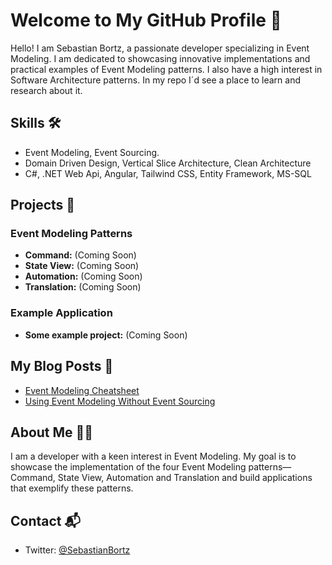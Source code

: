 # Welcome to My GitHub Profile 👋

Hello! I am Sebastian Bortz, a passionate developer specializing in Event Modeling. I am dedicated to showcasing innovative implementations and practical examples of Event Modeling patterns. I also have a high interest in Software Architecture patterns. In my repo I´d see a place to learn and research about it.

## Skills 🛠️

- Event Modeling, Event Sourcing.
- Domain Driven Design, Vertical Slice Architecture, Clean Architecture
- C#, .NET Web Api, Angular, Tailwind CSS, Entity Framework, MS-SQL

## Projects 📂

### Event Modeling Patterns
- **Command:**  (Coming Soon)
- **State View:**  (Coming Soon)
- **Automation:**  (Coming Soon)
- **Translation:** (Coming Soon)

### Example Application
- **Some example project:** (Coming Soon)

## My Blog Posts 📝

- [Event Modeling Cheatsheet](https://eventmodeling.org/posts/event-modeling-cheatsheet/)
- [Using Event Modeling Without Event Sourcing](https://medium.com/@sebastianbortz/using-eventmodeling-without-eventsourcing-f09b3cfaba00)

## About Me 🙋‍♂️

I am a developer with a keen interest in Event Modeling. My goal is to showcase the implementation of the four Event Modeling patterns—Command, State View, Automation and Translation and build applications that exemplify these patterns.

## Contact 📬

- Twitter: [@SebastianBortz](https://twitter.com/@SebastianBortz)